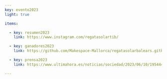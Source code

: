 ```yaml
---
key: evento2023
light: true

items:

  - key: resumen2023
    link: https://www.instagram.com/regatasolartib/

  - key: ganadores2023
    link: https://github.com/Makespace-Mallorca/regatasolarbalears.github.io/blob/main/img/evento2023/premios_tablon2023.png

  - key: prensa2023
    link: https://www.ultimahora.es/noticias/sociedad/2023/06/10/1954445/regata-solar-parc-mar.html

---
```

